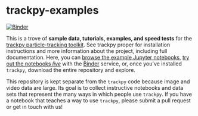 trackpy-examples
================

[![Binder](http://mybinder.org/badge.svg)](http://mybinder.org/repo/soft-matter/trackpy-examples)

This is a trove of **sample data, tutorials, examples, and speed tests** for the
[trackpy particle-tracking toolkit](https://github.com/soft-matter/trackpy).
See trackpy proper for installation instructions and more information about
the project, including full documentation. Here, you can [browse the example Jupyter
notebooks](http://nbviewer.jupyter.org/github/soft-matter/trackpy-examples/tree/master/notebooks/),
[try out the notebooks *live*](http://mybinder.org/repo/soft-matter/trackpy-examples) 
with the [Binder](http://mybinder.org/) service, or, once you've installed `trackpy`, 
download the entire repository and explore.

This repository is kept separate from the `trackpy` code because image and
video data are large. Its goal is to collect instructive notebooks and data
sets that represent the many ways in which people use `trackpy`.
If you have a notebook that teaches a way to use `trackpy`, please submit
a pull request or get in touch with us!
